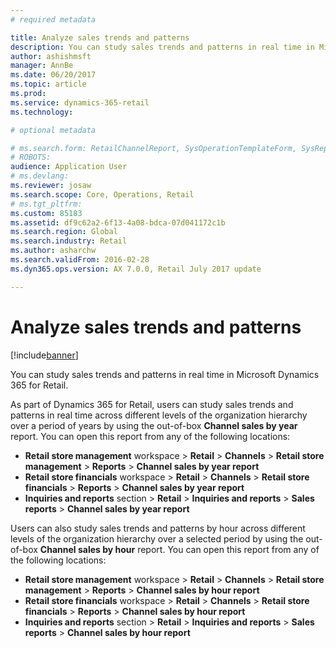 ```yaml
---
# required metadata

title: Analyze sales trends and patterns
description: You can study sales trends and patterns in real time in Microsoft Dynamics 365 for Retail.
author: ashishmsft
manager: AnnBe
ms.date: 06/20/2017
ms.topic: article
ms.prod: 
ms.service: dynamics-365-retail
ms.technology: 

# optional metadata

# ms.search.form: RetailChannelReport, SysOperationTemplateForm, SysReportViewerForm
# ROBOTS: 
audience: Application User
# ms.devlang: 
ms.reviewer: josaw
ms.search.scope: Core, Operations, Retail
# ms.tgt_pltfrm: 
ms.custom: 85183
ms.assetid: df9c62a2-6f13-4a08-bdca-07d041172c1b
ms.search.region: Global
ms.search.industry: Retail
ms.author: asharchw
ms.search.validFrom: 2016-02-28
ms.dyn365.ops.version: AX 7.0.0, Retail July 2017 update

---
```


# Analyze sales trends and patterns

[!include[banner](includes/banner.md)]


You can study sales trends and patterns in real time in Microsoft Dynamics 365 for Retail.

As part of Dynamics 365 for Retail, users can study sales trends and patterns in real time across different levels of the organization hierarchy over a period of years by using the out-of-box **Channel sales by year** report. You can open this report from any of the following locations:

-   **Retail store management** workspace &gt; **Retail** &gt; **Channels** &gt; **Retail store management** &gt; **Reports** &gt; **Channel sales by year report**
-   **Retail store financials** workspace &gt; **Retail** &gt; **Channels** &gt; **Retail store financials** &gt; **Reports** &gt; **Channel sales by year report**
-   **Inquiries and reports** section &gt; **Retail** &gt; **Inquiries and reports** &gt; **Sales reports** &gt; **Channel sales by year report**

Users can also study sales trends and patterns by hour across different levels of the organization hierarchy over a selected period by using the out-of-box **Channel sales by hour** report. You can open this report from any of the following locations:

-   **Retail store management** workspace &gt; **Retail** &gt; **Channels** &gt; **Retail store management** &gt; **Reports** &gt; **Channel sales by hour report**
-   **Retail store financials** workspace &gt; **Retail** &gt; **Channels** &gt; **Retail store financials** &gt; **Reports** &gt; **Channel sales by hour report**
-   **Inquiries and reports** section &gt; **Retail** &gt; **Inquiries and reports** &gt; **Sales reports** &gt; **Channel sales by hour report**


